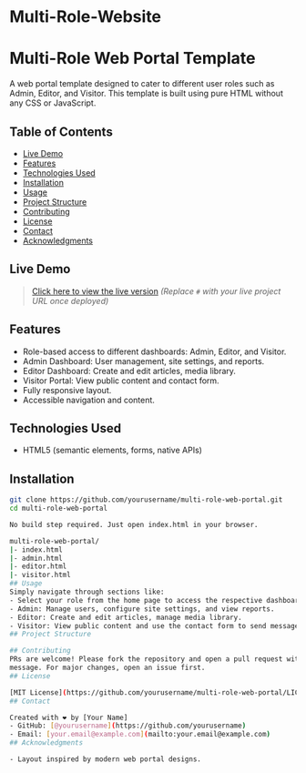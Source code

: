 # Multi-Role-Website
# Multi-Role Web Portal Template
A web portal template designed to cater to different user roles such as Admin,
Editor, and Visitor. This template is built using pure HTML without any CSS or
JavaScript.
## Table of Contents
- [Live Demo](#live-demo)
- [Features](#features)
- [Technologies Used](#technologies-used)
- [Installation](#installation)
- [Usage](#usage)
- [Project Structure](#project-structure)
- [Contributing](#contributing)
- [License](#license)
- [Contact](#contact)
- [Acknowledgments](#acknowledgments)
## Live Demo
> [Click here to view the live version](#)
> *(Replace `#` with your live project URL once deployed)*
## Features
- Role-based access to different dashboards: Admin, Editor, and Visitor.
- Admin Dashboard: User management, site settings, and reports.
- Editor Dashboard: Create and edit articles, media library.
- Visitor Portal: View public content and contact form.
- Fully responsive layout.
- Accessible navigation and content.
## Technologies Used
- HTML5 (semantic elements, forms, native APIs)
## Installation
```bash
git clone https://github.com/yourusername/multi-role-web-portal.git
cd multi-role-web-portal

No build step required. Just open index.html in your browser.

multi-role-web-portal/
|- index.html
|- admin.html
|- editor.html
|- visitor.html
## Usage
Simply navigate through sections like:
- Select your role from the home page to access the respective dashboard.
- Admin: Manage users, configure site settings, and view reports.
- Editor: Create and edit articles, manage media library.
- Visitor: View public content and use the contact form to send messages.
## Project Structure

## Contributing
PRs are welcome! Please fork the repository and open a pull request with a detailed
message. For major changes, open an issue first.
## License

[MIT License](https://github.com/yourusername/multi-role-web-portal/LICENSE)
## Contact

Created with ❤️ by [Your Name]
- GitHub: [@yourusername](https://github.com/yourusername)
- Email: [your.email@example.com](mailto:your.email@example.com)
## Acknowledgments

- Layout inspired by modern web portal designs.
